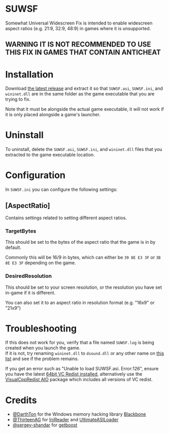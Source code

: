 # SUWSF

Somewhat Universal Widescreen Fix is intended to enable widescreen aspect ratios (e.g. 21:9, 32:9, 48:9) in games where it is unsupported.

## WARNING IT IS NOT RECOMMENDED TO USE THIS FIX IN GAMES THAT CONTAIN ANTICHEAT

# Installation

Download [the latest release](https://github.com/phantomgamers/suwsf/releases/latest) and extract it so that `SUWSF.asi`, `SUWSF.ini`, and `wininet.dll` are in the same folder as the game executable that you are trying to fix.

Note that it must be alongside the actual game executable, it will not work if it is only placed alongside a game's launcher.

# Uninstall

To uninstall, delete the `SUWSF.asi`, `SUWSF.ini`, and `wininet.dll` files that you extracted to the game executable location.

# Configuration

In `SUWSF.ini` you can configure the following settings:

## [AspectRatio]

Contains settings related to setting different aspect ratios.

### TargetBytes

This should be set to the bytes of the aspect ratio that the game is in by default.

Commonly this will be 16/9 in bytes, which can either be `39 8E E3 3F` or `3B 8E E3 3F` depending on the game.

### DesiredResolution

This should be set to your screen resolution, or the resolution you have set in-game if it is different.

You can also set it to an aspect ratio in resolution format (e.g. "16x9" or "21x9")

# Troubleshooting

If this does not work for you, verify that a file named `SUWSF.log` is being created when you launch the game.  
If it is not, try renaming `wininet.dll` to `dsound.dll` or any other name on [this list](https://github.com/ThirteenAG/Ultimate-ASI-Loader#description) and see if the problem remains.

If you get an error such as "Unable to load SUWSF.asi. Error:126", ensure you have the latest [64bit VC Redist installed](https://aka.ms/vs/17/release/vc_redist.x64.exe), alternatively use the [VisualCppRedist AIO](https://github.com/abbodi1406/vcredist) package which includes all versions of VC redist.

# Credits

- [@DarthTon](https://github.com/DarthTon) for the Windows memory hacking library [Blackbone](https://github.com/DarthTon/Blackbone)
- [@ThirteenAG](https://github.com/ThirteenAG) for [IniReader](https://github.com/ThirteenAG/IniReader) and [UltimateASILoader](https://github.com/ThirteenAG/Ultimate-ASI-Loader)
- [@sergey-shandar](https://github.com/sergey-shandar) for [getboost](https://github.com/sergey-shandar/getboost)